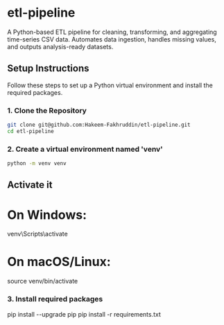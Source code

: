 # etl-pipeline
A Python-based ETL pipeline for cleaning, transforming, and aggregating time-series CSV data. Automates data ingestion, handles missing values, and outputs analysis-ready datasets. 

## Setup Instructions

Follow these steps to set up a Python virtual environment and install the required packages.

### 1. Clone the Repository

```bash
git clone git@github.com:Hakeem-Fakhruddin/etl-pipeline.git
cd etl-pipeline
```
### 2. Create a virtual environment named 'venv'
```bash
python -m venv venv
```
## Activate it
# On Windows:
venv\Scripts\activate

# On macOS/Linux:
source venv/bin/activate


### 3. Install required packages
pip install --upgrade pip
pip install -r requirements.txt